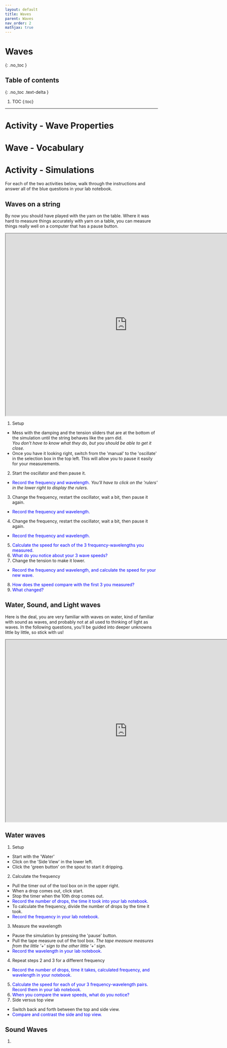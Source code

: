 ```yaml
---
layout: default
title: Waves
parent: Waves
nav_order: 2
mathjax: true
---
```


# Waves
{: .no_toc }

<!-- table of contents for the page -->
## Table of contents
{: .no_toc .text-delta }

1. TOC
{:toc}

---

# Activity - Wave Properties

# Wave - Vocabulary

# Activity - Simulations
For each of the two activities below, walk through the instructions and answer all of the blue questions in your lab notebook.

## Waves on a string
By now you should have played with the yarn on the table.
Where it was hard to measure things accurately with yarn on a table, you can measure things really well on a computer that has a pause button.

<iframe src="https://phet.colorado.edu/sims/html/wave-on-a-string/latest/wave-on-a-string_en.html" width="800" height="600" scrolling="no" allowfullscreen></iframe>

1. Setup
  * Mess with the damping and the tension sliders that are at the bottom of the simulation until the string behaves like the yarn did.  
  _You don't have to know what they do, but you should be able to get it close._
  * Once you have it looking right, switch from the 'manual' to the 'oscillate' in the selection box in the top left.
  This will allow you to pause it easily for your measurements.
2. Start the oscillator and then pause it.
  * <font color="blue">Record the frequency and wavelength.</font> 
  _You'll have to click on the 'rulers' in the lower right to display the rulers._
3. Change the frequency, restart the oscillator, wait a bit, then pause it again.
  * <font color="blue">Record the frequency and wavelength.</font>
4. Change the frequency, restart the oscillator, wait a bit, then pause it again.
  * <font color="blue">Record the frequency and wavelength.</font>
5. <font color="blue">Calculate the speed for each of the 3 frequency-wavelengths you measured.</font>
6. <font color="blue">What do you notice about your 3 wave speeds?</font>
7. Change the tension to make it lower.
  * <font color="blue">Record the frequency and wavelength, and calculate the speed for your new wave.</font>
8. <font color="blue">How does the speed compare with the first 3 you measured?</font>
9. <font color="blue">What changed?</font>

## Water, Sound, and Light waves
Here is the deal, you are very familiar with waves on water, kind of familiar with sound as waves, and probably not at all used to thinking of light as waves.
In the following questions, you'll be guided into deeper unknowns little by little, so stick with us!

<iframe src="https://phet.colorado.edu/sims/html/waves-intro/latest/waves-intro_en.html" width="800" height="600" scrolling="no" allowfullscreen></iframe>

## Water waves
1. Setup
  * Start with the 'Water'
  * Click on the 'Side View' in the lower left.
  * Click the 'green button' on the spout to start it dripping.
2. Calculate the frequency
  * Pull the timer out of the tool box on in the upper right.
  * When a drop comes out, click start.
  * Stop the timer when the 10th drop comes out.
  * <font color="blue">Record the number of drops, the time it took into your lab notebook.</font>
  * To calculate the frequency, divide the number of drops by the time it took.
  * <font color="blue">Record the frequency in your lab notebook.</font>
3. Measure the wavelength
  * Pause the simulation by pressing the 'pause' button.
  * Pull the tape measure out of the tool box.
  _The tape measure measures from the little '+' sign to the other little '+' sign._
  * <font color="blue">Record the wavelength in your lab notebook.</font>
4. Repeat steps 2 and 3 for a different frequency
  * <font color="blue">Record the number of drops, time it takes, calculated frequency, and wavelength in your notebook.</font>
5. <font color="blue">Calculate the speed for each of your 3 frequency-wavelength pairs.  Record them in your lab notebook.</font>
6. <font color="blue">When you compare the wave speeds, what do you notice?</font>
7. Side versus top view
  * Switch back and forth between the top and side view.
  * <font color="blue">Compare and contrast the side and top view.</font>

## Sound Waves
1. 







